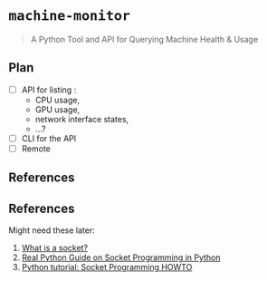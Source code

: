 # `machine-monitor` 

> A Python Tool and API for Querying Machine Health & Usage

## Plan

- [ ] API for listing :
    - CPU usage,
    - GPU usage,
    - network interface states,
    - ...?
- [ ] CLI for the API
- [ ] Remote

## References


## References

Might need these later:

1. [What is a socket?](https://beej.us/guide/bgnet/html/split/what-is-a-socket.html)
2. [Real Python Guide on Socket Programming in Python](https://realpython.com/python-sockets/)
3. [Python tutorial: Socket Programming HOWTO](https://docs.python.org/3/howto/sockets.html)
